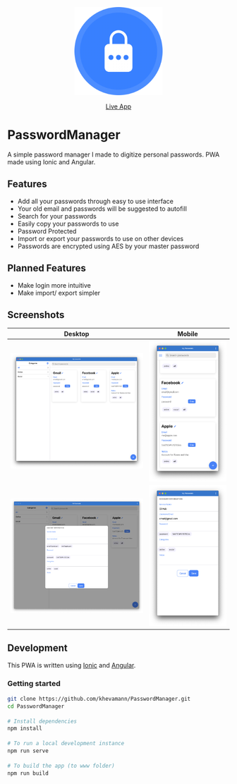 <p style="text-align:center">
   <img alt="PasswordManager Logo" title="PasswordManager Logo" src="src/assets/icons/icon-512x512.png" style="width:200px">
</p>

<p style="text-align:center">
  <a href="https://password-manager-demo1.web.app/" target='_blank'>Live App</a>
</p>

# PasswordManager
A simple password manager I made to digitize personal passwords. PWA made using Ionic and Angular.

## Features

- Add all your passwords through easy to use interface
- Your old email and passwords will be suggested to autofill
- Search for your passwords
- Easily copy your passwords to use
- Password Protected
- Import or export your passwords to use on other devices
- Passwords are encrypted using AES by your master password

## Planned Features

- Make login more intuitive
- Make import/ export simpler


## Screenshots

Desktop                                   |  Mobile
:----------------------------------------:|:-------------------------:
![Desktop Screenshot](docs/desktop1.png)  |  ![Mobile Screenshot](docs/mobile1.png)
![Desktop Screenshot](docs/desktop2.png)  |  ![Mobile Screenshot](docs/mobile2.png)

## Development

This PWA is written using [Ionic](https://ionicframework.com/) and [Angular](https://angular.io/).

### Getting started

```sh
git clone https://github.com/khevamann/PasswordManager.git
cd PasswordManager

# Install dependencies
npm install

# To run a local development instance
npm run serve

# To build the app (to www folder)
npm run build
```
